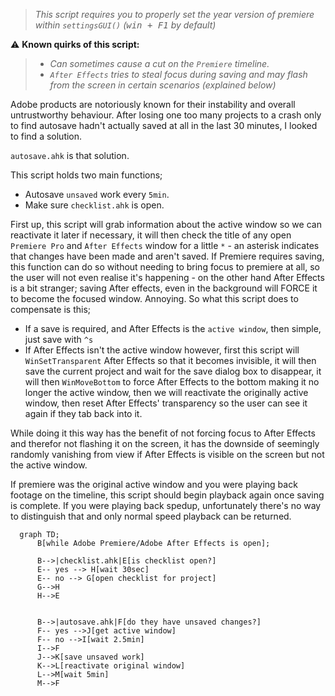 > *This script requires you to properly set the year version of premiere within `settingsGUI()` (<kbd>win + F1</kbd> by default)*

⚠️ **Known quirks of this script:** 
> - *Can sometimes cause a cut on the `Premiere` timeline.*
> - *`After Effects` tries to steal focus during saving and may flash from the screen in certain scenarios (explained below)*

Adobe products are notoriously known for their instability and overall untrustworthy behaviour. After losing one too many projects to a crash only to find autosave hadn't actually saved at all in the last 30 minutes, I looked to find a solution.

`autosave.ahk` is that solution.

This script holds two main functions;

- Autosave `unsaved` work every `5min`.
- Make sure `checklist.ahk` is open.

First up, this script will grab information about the active window so we can reactivate it later if necessary, it will then check the title of any open `Premiere Pro` and `After Effects` window for a little `*` - an asterisk indicates that changes have been made and aren't saved. If Premiere requires saving, this function can do so without needing to bring focus to premiere at all, so the user will not even realise it's happening - on the other hand After Effects is a bit stranger; saving After effects, even in the background will FORCE it to become the focused window. Annoying. So what this script does to compensate is this;

- If a save is required, and After Effects is the `active window`, then simple, just save with `^s`
- If After Effects isn't the active window however, first this script will `WinSetTransparent` After Effects so that it becomes invisible, it will then save the current project and wait for the save dialog box to disappear, it will then `WinMoveBottom` to force After Effects to the bottom making it no longer the active window, then we will reactivate the originally active window, then reset After Effects' transparency so the user can see it again if they tab back into it.

While doing it this way has the benefit of not forcing focus to After Effects and therefor not flashing it on the screen, it has the downside of seemingly randomly vanishing from view if After Effects is visible on the screen but not the active window.

If premiere was the original active window and you were playing back footage on the timeline, this script should begin playback again once saving is complete. If you were playing back spedup, unfortunately there's no way to distinguish that and only normal speed playback can be returned.

```mermaid
  graph TD;
      B[while Adobe Premiere/Adobe After Effects is open];

      B-->|checklist.ahk|E[is checklist open?]
      E-- yes --> H[wait 30sec]
      E-- no --> G[open checklist for project]
      G-->H
      H-->E


      B-->|autosave.ahk|F[do they have unsaved changes?]
      F-- yes -->J[get active window]
      F-- no -->I[wait 2.5min]
      I-->F
      J-->K[save unsaved work]
      K-->L[reactivate original window]
      L-->M[wait 5min]
      M-->F
```